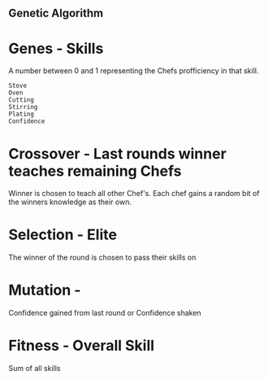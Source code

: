 ## Genetic Algorithm

# Genes - Skills
A number between 0 and 1 representing the Chefs profficiency in that skill.

    Stove
    Oven
    Cutting
    Stirring
    Plating
    Confidence

# Crossover - Last rounds winner teaches remaining Chefs
Winner is chosen to teach all other Chef's. Each chef gains a random bit of the winners knowledge as their own.

# Selection - Elite
The winner of the round is chosen to pass their skills on

# Mutation - 
Confidence gained from last round or Confidence shaken

# Fitness - Overall Skill
Sum of all skills
